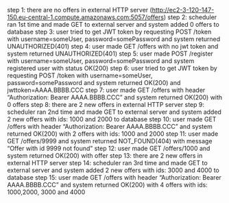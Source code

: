 step 1: there are no offers in external HTTP server (http://ec2-3-120-147-150.eu-central-1.compute.amazonaws.com:5057/offers)
step 2: scheduler ran 1st time and made GET to external server and system added 0 offers to database
step 3: user tried to get JWT token by requesting POST /token with username=someUser, password=somePassword and system returned UNAUTHORIZED(401)
step 4: user made GET /offers with no jwt token and system returned UNAUTHORIZED(401)
step 5: user made POST /register with username=someUser, password=somePassword and system registered user with status OK(200)
step 6: user tried to get JWT token by requesting POST /token with username=someUser, password=somePassword and system returned OK(200) and jwttoken=AAAA.BBBB.CCC
step 7: user made GET /offers with header “Authorization: Bearer AAAA.BBBB.CCC” and system returned OK(200) with 0 offers
step 8: there are 2 new offers in external HTTP server
step 9: scheduler ran 2nd time and made GET to external server and system added 2 new offers with ids: 1000 and 2000 to database
step 10: user made GET /offers with header “Authorization: Bearer AAAA.BBBB.CCC” and system returned OK(200) with 2 offers with ids: 1000 and 2000
step 11: user made GET /offers/9999 and system returned NOT_FOUND(404) with message “Offer with id 9999 not found”
step 12: user made GET /offers/1000 and system returned OK(200) with offer
step 13: there are 2 new offers in external HTTP server
step 14: scheduler ran 3rd time and made GET to external server and system added 2 new offers with ids: 3000 and 4000 to database
step 15: user made GET /offers with header “Authorization: Bearer AAAA.BBBB.CCC” and system returned OK(200) with 4 offers with ids: 1000,2000, 3000 and 4000
